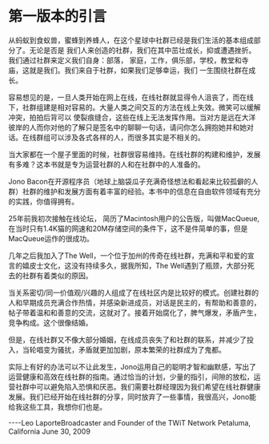 # 第一版本的引言

从蚂蚁到食蚁兽，蜜蜂到养蜂人，在这个星球中社群已经是我们生活的基本组成部分了。无论是否是
我们人来创造的社群，我们在其中茁壮成长，抑或遭遇挫折。我们通过社群来定义我们自身：部落，
家庭，工作，俱乐部，学校，教堂和寺庙，这就是我们。我们来自于社群，如果我们足够幸运，我们
一生围绕社群在成长。

容易想见的是，一旦人类开始在网上在线，在线社群就显得令人沮丧了，而在线下，社群组建是相对容易的。大量人类之间交互的方法在线上失效。微笑可以缓解冲突，拍拍后背可以
使裂痕缝合，这些在线上无法发挥作用。当对方是远在大洋彼岸的人而你对他的了解只是签名中的聊聊一句话，请问你怎么拥抱她并和她对话。在线群组可以涉及各式各样的人，而很多其实是不相关的。

当大家都在一个屋子里面的时候，社群很容易维持。在线社群的构建和维护，发展有多难？这本书就是专为运营社群的人和在社群中的人准备的。

Jono Bacon在开源程序员（地球上脑袋瓜子充满奇怪想法和看起来比较孤僻的人群）社群的维护和发展方面有着丰富的经验。本书中的信息在自由软件领域有充分的实践，你值得拥有。

25年前我初次接触在线论坛， 简历了Macintosh用户的公告版，叫做MacQueue,在当时只有1.4K猫的网速和20M存储空间的条件下，这不是件简单的事，但是MacQueue运作的很成功。

几年之后我加入了The Well，一个位于加州的传奇在线社群，充满和平和爱的宣言的嬉皮士文化，这没有持续多久，据我所知，The Well遇到了瓶颈，大部分死去的社群有着类似的原因。

当关系密切/同一价值观/兴趣的人组成了在线社区内是比较好的模式。创建社群的人和早期成员充满合作热情，并感染新进成员，对话是民主的，有帮助和善意的，帖子带着温和和善意的交流，这就对了。接着开始腐化了，脾气爆发，矛盾产生，竞争构成。这个很像结婚。

但是，在线社群又不像大部分婚姻，在线成员丧失了和社群的联系，并减少了投入，当轮唱变为骚扰，矛盾就更加加剧，原本繁荣的社群成为了鬼都。

实际上有好的办法可以不让此发生，Jono运用自己的聪明才智和幽默感，写出了运营健康和高效在线社群的指南。通过恰当的计划，少量的指引，间隙的放松，运营社群中可以避免陷入恐惧和厌恶。我们需要社群经理因为我们希望在线社群健康发展。我们已经开始在线社群的分享，同时放弃了一些事情，我很高兴，Jono能给我这些工具，我想你们也是。

----Leo LaporteBroadcaster and Founder of the TWiT Network Petaluma, California June 30, 2009
